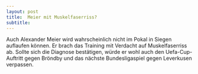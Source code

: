 ```yaml
---
layout: post
title:  Meier mit Muskelfaserriss?
subtitle:  
---
```


Auch Alexander Meier wird wahrscheinlich nicht im Pokal in Siegen auflaufen können. Er brach das Training mit Verdacht auf Muskelfaserriss ab. Sollte sich die Diagnose bestätigen, würde er wohl auch den Uefa-Cup-Auftritt gegen Bröndby und das nächste Bundesligaspiel gegen Leverkusen verpassen.


